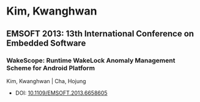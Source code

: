 # Kim, Kwanghwan

## EMSOFT 2013: 13th International Conference on Embedded Software

### WakeScope: Runtime WakeLock Anomaly Management Scheme for Android Platform
Kim, Kwanghwan | Cha, Hojung
* DOI: [10.1109/EMSOFT.2013.6658605](https://doi.org/10.1109/EMSOFT.2013.6658605)

